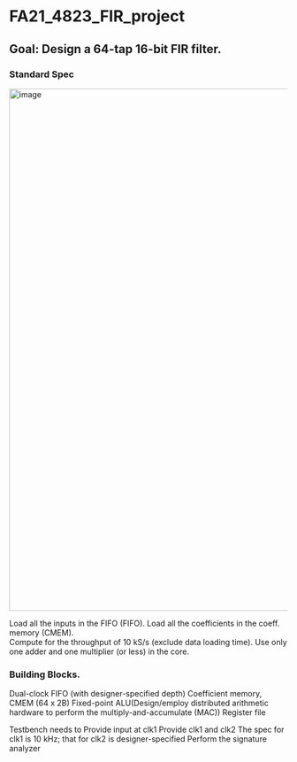 # FA21_4823_FIR_project
## Goal: Design a 64-tap 16-bit FIR filter.   
### Standard Spec
<img width="944" alt="image" src="https://user-images.githubusercontent.com/103384755/180321194-88e515f7-8ea1-46e0-a1d1-873cb14d3bb2.png">







  Load all the inputs in the FIFO (FIFO). 
  Load all the coefficients in the coeff. memory (CMEM).   
  Compute for the throughput of 10 kS/s (exclude data loading time). 
  Use only one adder and one multiplier (or less) in the core.  

### Building Blocks. 
  Dual-clock FIFO (with designer-specified depth) 
  Coefficient memory, CMEM (64 x 2B) 
  Fixed-point ALU(Design/employ distributed arithmetic hardware to perform the multiply-and-accumulate (MAC))
  Register file
  
Testbench needs to
  Provide input at clk1 
  Provide clk1 and clk2 
  The spec for clk1 is 10 kHz; that for clk2 is designer-specified
  Perform the signature analyzer
  
  

